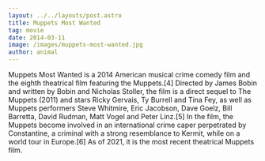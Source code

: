 ```yaml
---
layout: ../../layouts/post.astro
title: Muppets Most Wanted
tag: movie
date: 2014-03-11
image: /images/muppets-most-wanted.jpg
author: animal
---
```


Muppets Most Wanted is a 2014 American musical crime comedy film and the eighth theatrical film featuring the Muppets.[4] Directed by James Bobin and written by Bobin and Nicholas Stoller, the film is a direct sequel to The Muppets (2011) and stars Ricky Gervais, Ty Burrell and Tina Fey, as well as Muppets performers Steve Whitmire, Eric Jacobson, Dave Goelz, Bill Barretta, David Rudman, Matt Vogel and Peter Linz.[5] In the film, the Muppets become involved in an international crime caper perpetrated by Constantine, a criminal with a strong resemblance to Kermit, while on a world tour in Europe.[6] As of 2021, it is the most recent theatrical Muppets film.
